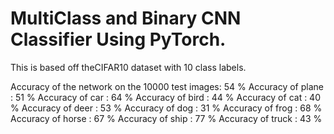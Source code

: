 # MultiClass and Binary CNN Classifier Using PyTorch. 

This is based off theCIFAR10 dataset with 10 class labels. 

Accuracy of the network on the 10000 test images: 54 %
Accuracy of plane : 51 %
Accuracy of   car : 64 %
Accuracy of  bird : 44 %
Accuracy of   cat : 40 %
Accuracy of  deer : 53 %
Accuracy of   dog : 31 %
Accuracy of  frog : 68 %
Accuracy of horse : 67 %
Accuracy of  ship : 77 %
Accuracy of truck : 43 %

